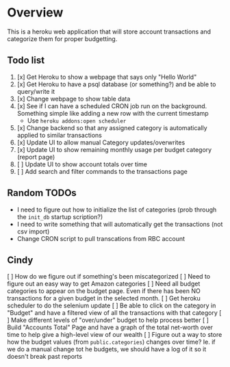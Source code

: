 # Overview

This is a heroku web application that will store account transactions and categorize them for proper budgetting.

## Todo list

1. [x] Get Heroku to show a webpage that says only "Hello World"
2. [x] Get Heroku to have a psql database (or something?) and be able to query/write it 
3. [x] Change webpage to show table data
4. [x] See if I can have a scheduled CRON job run on the background. Something simple like adding a new row with the current timestamp
    * Use `heroku addons:open scheduler`
7. [x] Change backend so that any assigned category is automatically applied to similar transactions
8. [x] Update UI to allow manual Category updates/overwrites
9. [x] Update UI to show remaining monthly usage per budget category (report page)
10. [ ] Update UI to show account totals over time
11. [ ] Add search and filter commands to the transactions page

## Random TODOs
* I need to figure out how to initialize the list of categories (prob through the `init_db` startup scription?)
* I need to write something that will automatically get the transactions (not csv import)
* Change CRON script to pull transcations from RBC account


## Cindy
[ ] How do we figure out if something's been miscategorized
[ ] Need to figure out an easy way to get Amazon categories
[ ] Need all budget categories to appear on the budget page. Even if there has been NO transactions for a given budget in the selected month.
[ ] Get heroku scheduler to do the selenium update
[ ] Be able to click on the category in "Budget" and have a filtered view of all the transactions with that category
[ ] Make different levels of "over/under" budget to help process better
[ ] Build "Accounts Total" Page and have a graph of the total net-worth over time to help give a high-level view of our wealth
[ ] Figure out a way to store how the budget values (from `public.categories`) changes over time? Ie. if we do a manual change tot he budgets, we should have a log of it so it doesn't break past reports
